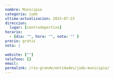 ```yaml
---
nombre: Municipio
categoria: judo
ultima-actualizacion: 2015-07-23
direccion: 
  lugar: [centrodeportivo]
horario: 
  - {dia: "", hora: "", nota: "" }
precio: gratis
nota: | 
  
website: [""]
telefono: []
email: 
permalink: /rio-grande/entidades/judo-municipio/
---
```


